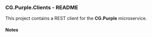
### CG.Purple.Clients - README

This project contains a REST client for the **CG.Purple** microservice.

#### Notes






